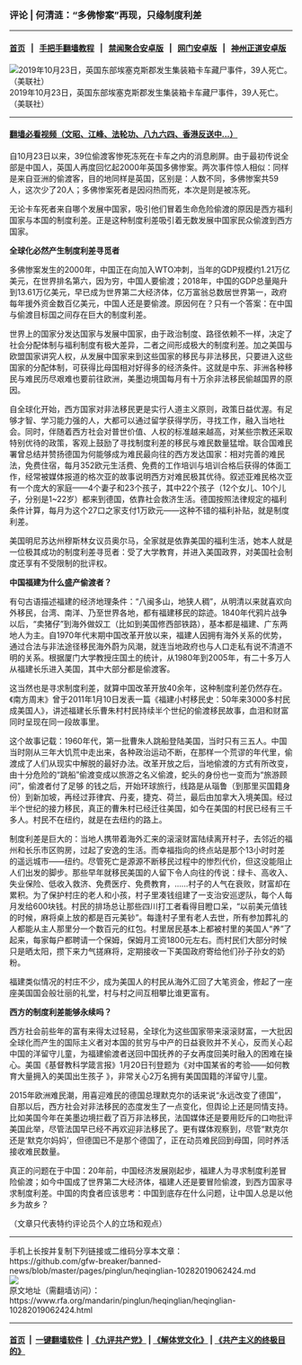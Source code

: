 ### 评论 | 何清涟：“多佛惨案”再现，只缘制度利差
------------------------

#### [首页](https://github.com/gfw-breaker/banned-news/blob/master/README.md) &nbsp;&nbsp;|&nbsp;&nbsp; [手把手翻墙教程](https://github.com/gfw-breaker/guides/wiki) &nbsp;&nbsp;|&nbsp;&nbsp; [禁闻聚合安卓版](https://github.com/gfw-breaker/bn-android) &nbsp;&nbsp;|&nbsp;&nbsp; [网门安卓版](https://github.com/oGate2/oGate) &nbsp;&nbsp;|&nbsp;&nbsp; [神州正道安卓版](https://github.com/SzzdOgate/update) 



<div id="headerimg">
 <img alt="2019年10月23日，英国东部埃塞克斯郡发生集装箱卡车藏尸事件，39人死亡。（美联社）" src="https://www.rfa.org/mandarin/yataibaodao/junshiwaijiao/ql-10252019071212.html/AP_19296579411590.jpg/@@images/ed54ed12-c781-4013-9309-71033bb23a06.jpeg" title="2019年10月23日，英国东部埃塞克斯郡发生集装箱卡车藏尸事件，39人死亡。（美联社）"/>
 <div id="headerimgcontents">
  <div id="headerimgcaption">
   <span>
    2019年10月23日，英国东部埃塞克斯郡发生集装箱卡车藏尸事件，39人死亡。（美联社）
   </span>
   <!-- zoomattribute -->
  </div>
  <!-- headerimgcaption -->
 </div>
 <!-- headerimagecontents -->
</div>

<hr/>


#### [翻墙必看视频（文昭、江峰、法轮功、八九六四、香港反送中...）](https://github.com/gfw-breaker/banned-news/blob/master/pages/links.md)

<div id="storytext">
 <div>
  <div class="slot_header">
  </div>
 </div>
 <p>
  自10月23日以来，39位偷渡客惨死冻死在卡车之内的消息刷屏。由于最初传说全部是中国人，英国人再度回忆起2000年英国多佛惨案。两次事件惊人相似：同样是来自亚洲的偷渡客，目的地同样是英国，区别是：人数不同，多佛惨案共59人，这次少了20人；多佛惨案死者是因闷热而死，本次是则是被冻死。
 </p>
 <p>
  无论卡车死者来自哪个发展中国家，吸引他们冒着生命危险偷渡的原因是西方福利国家与本国的制度利差。正是这种制度利差吸引着无数发展中国家民众偷渡到西方国家。
 </p>
 <p>
  <b>
   全球化必然产生制度利差寻觅者
  </b>
  <b>
  </b>
 </p>
 <p>
  多佛惨案发生的2000年，中国正在向加入WTO冲刺，当年的GDP规模约1.21万亿美元，在世界排名第六，因为穷，中国人要偷渡；2018年，中国的GDP总量飚升到13.61万亿美元，早已成为世界第二大经济体，亿万富翁总数居世界第一，政府每年援外资金数百亿美元，中国人还是要偷渡。原因何在？只有一个答案：在中国与偷渡目标国之间存在巨大的制度利差。
 </p>
 <p>
  世界上的国家分发达国家与发展中国家，由于政治制度、路径依赖不一样，决定了社会分配体制与福利制度有极大差异，二者之间形成极大的制度利差。加之美国与欧盟国家讲究人权，从发展中国家来到这些国家的移民与非法移民，只要进入这些国家的分配体制，可获得比母国相对好得多的经济条件。这就是中东、非洲各种移民与难民历尽艰难也要前往欧洲，美墨边境国每月有十万余非法移民偷越国界的原因。
 </p>
 <p>
  自全球化开始，西方国家对非法移民更是实行人道主义原则，政策日益优渥。有足够才智、学习能力强的人，大都可以通过留学获得学历，寻找工作，融入当地社会。同时，伴随着西方社会对普世价值、人权的标准越来越高，对某些宗教还采取特别优待的政策，客观上鼓励了寻找制度利差的移民与难民数量猛增。联合国难民署曾总结并赞扬德国为何能够成为难民最向往的西方发达国家：相对完善的难民法，免费住宿，每月352欧元生活费、免费的工作培训与培训合格后获得的体面工作，经常被媒体报道的格次亚的故事说明西方对难民极其优待。叙述亚难民格次亚有一个庞大的家庭——4个妻子和23个孩子，其中22个孩子（12个女儿、10个儿子，分别是1~22岁）都来到德国，依靠社会救济生活。德国按照法律规定的福利条件计算，每月为这个27口之家支付1万欧元——这种不错的福利补贴，就是制度利差。
 </p>
 <p>
  美国明尼苏达州穆斯林女议员奥尔马，全家就是依靠美国的福利生活，她本人就是一位极其成功的制度利差寻觅者：受了大学教育，并进入美国政界，对美国社会制度还享有不受限制的批评权。
 </p>
 <p>
  <b>
   中国福建为什么盛产偷渡者？
  </b>
  <b>
  </b>
 </p>
 <p>
  有句古语描述福建的经济地理条件：“八闽多山，地狭人稠”，从明清以来就喜欢向外移民，台湾、南洋、乃至世界各地，都有福建移民的踪迹。1840年代鸦片战争以后，“卖猪仔”到海外做奴工（比如到美国修西部铁路），基本都是福建、广东两地人为主。自1970年代末期中国改革开放以来，福建人因拥有海外关系的优势，通过合法与非法途径移民海外蔚为风潮，就连当地政府也与人口走私有说不清道不明的关系。根据厦门大学教授庄国土的统计，从1980年到2005年，有二十多万人从福建长乐进入美国，其中大部分都是偷渡客。
 </p>
 <p>
  这当然也是寻求制度利差，就算中国改革开放40余年，这种制度利差仍然存在。《南方周末》曾于2011年1月10日发表一篇《福建小村移民史：50年来3000多村民成美国人》，讲述福建长乐曹朱村村民持续半个世纪的偷渡移民故事，血泪和财富同时呈现在同一段故事里。
 </p>
 <p>
  这个故事记载：1960年代，第一批曹朱人跳船登陆美国，当时只有三五人。中国当时刚从三年大饥荒中走出来，各种政治运动不断，在那样一个荒谬的年代里，偷渡成了人们从现实中解脱的最好办法。改革开放之后，当地偷渡的方式有所改变，由十分危险的“跳船”偷渡变成以旅游之名义偷渡，蛇头的身份也一变而为“旅游顾问”，偷渡者付了足够 的钱之后，开始环球旅行，线路是从瑙鲁（到那里买国籍身份）到新加坡，再经过菲律宾、丹麦，捷克、荷兰，最后由加拿大入境美国。经过半个世纪的接力移民，真正的曹朱村已经迁往美国，如今在美国的村民已经有三千多人。村民不在纽约，就是在去纽约的路上。
 </p>
 <p>
  制度利差是巨大的：当地人携带着海外汇来的滚滚财富陆续离开村子，去邻近的福州和长乐市区购房，过起了安逸的生活。而幸福指向的终点站是那个13小时时差的遥远城市——纽约。尽管死亡是源源不断移民过程中的惨烈代价，但这没能阻止人们出发的脚步。那些早年就移民美国的人留下令人向往的传说：绿卡、高收入、失业保险、低收入救济、免费医疗、免费教育，……村子的人气在衰败，财富却在累积。为了保护村庄的老人和小孩，村子里凑钱组建了一支治安巡逻队，每个人每月发给600块钱。村民的排场总让那些四川打工者看得目瞪口呆，“以前美元值钱的时候，麻将桌上放的都是百元美钞”。每逢村子里有老人去世，所有参加葬礼的人都能从主人那里分一个数百元的红包。村里居民基本上都被村里的美国人“养”了起来，每家每户都聘请一个保姆，保姆月工资1800元左右。而村民们大部分时候只是晒太阳，攒下来力气搓麻将，定期接收一下美国政府寄给他们孙子孙女的奶粉。
 </p>
 <p>
  福建类似情况的村庄不少，成为美国人的村民从海外汇回了大笔资金，修起了一座座美国国会般壮丽的礼堂，村与村之间互相攀比谁更富有。
 </p>
 <p>
  <b>
   西方的制度利差能够永续吗？
  </b>
  <b>
  </b>
 </p>
 <p>
  西方社会前些年的富有来得太过轻易，全球化为这些国家带来滚滚财富，一大批因全球化而产生的国际主义者对本国的贫穷与中产的日益衰败并不关心，反而关心起中国的洋留守儿童，为福建偷渡者送回中国抚养的子女再度回美时融入的困难在操心。美国《基督教科学箴言报》1月20日刊登题为《对中国某省的考验——如何教育大量拥入的美国出生孩子 》，非常关心2万名拥有美国国籍的洋留守儿童。
 </p>
 <p>
  2015年欧洲难民潮，用喜迎难民的德国总理默克尔的话来说“永远改变了德国”，自那以后，西方社会对非法移民的态度发生了一点变化，但舆论上还是同情支持。比如美国今年在美墨边境拦截了百万非法移民，法国媒体还是要用贬斥的口吻批评美国此举，尽管法国早已经不再欢迎非法移民了。更有媒体观察到，尽管“默克尔还是‘默克尔妈妈’，但德国已不是那个德国了，正在动员难民回到母国，同时养活接收难民数量。
 </p>
 <p>
  真正的问题在于中国：20年前，中国经济发展刚起步，福建人为寻求制度利差冒险偷渡；如今中国成了世界第二大经济体，福建人还是要冒险偷渡，到西方国家寻求制度利差。中国的肉食者应该思考：中国到底存在什么问题，让中国人总是以他乡为故乡？
 </p>
 <p>
 </p>
 <p>
  （文章只代表特约评论员个人的立场和观点）
 </p>
</div>

<hr/>
手机上长按并复制下列链接或二维码分享本文章：<br/>
https://github.com/gfw-breaker/banned-news/blob/master/pages/pinglun/heqinglian-10282019062424.md <br/>
<a href='https://github.com/gfw-breaker/banned-news/blob/master/pages/pinglun/heqinglian-10282019062424.md'><img src='https://github.com/gfw-breaker/banned-news/blob/master/pages/pinglun/heqinglian-10282019062424.md.png'/></a> <br/>
原文地址（需翻墙访问）：https://www.rfa.org/mandarin/pinglun/heqinglian/heqinglian-10282019062424.html


------------------------
#### [首页](https://github.com/gfw-breaker/banned-news/blob/master/README.md) &nbsp;|&nbsp; [一键翻墙软件](https://github.com/gfw-breaker/nogfw/blob/master/README.md) &nbsp;| [《九评共产党》](https://github.com/gfw-breaker/9ping.md/blob/master/README.md#九评之一评共产党是什么) | [《解体党文化》](https://github.com/gfw-breaker/jtdwh.md/blob/master/README.md) | [《共产主义的终极目的》](https://github.com/gfw-breaker/gczydzjmd.md/blob/master/README.md)


<img src='http://gfw-breaker.win/banned-news/pages/pinglun/heqinglian-10282019062424.md' width='0px' height='0px'/>